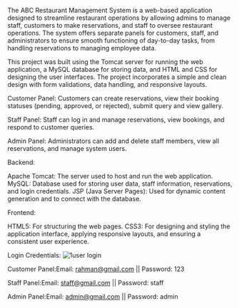 The ABC Restaurant Management System is a web-based application designed to streamline restaurant operations by allowing admins to manage staff, customers to make reservations, and staff to oversee restaurant operations. The system offers separate panels for customers, staff, and administrators to ensure smooth functioning of day-to-day tasks, from handling reservations to managing employee data.

This project was built using the Tomcat server for running the web application, a MySQL database for storing data, and HTML and CSS for designing the user interfaces. The project incorporates a simple and clean design with form validations, data handling, and responsive layouts.


Customer Panel: Customers can create reservations, view their booking statuses (pending, approved, or rejected), submit query and view gallery.

Staff Panel: Staff can log in and manage reservations, view bookings, and respond to customer queries.

Admin Panel: Administrators can add and delete staff members, view all reservations, and manage system users.


Backend:

Apache Tomcat: The server used to host and run the web application.
MySQL: Database used for storing user data, staff information, reservations, and login credentials.
JSP (Java Server Pages): Used for dynamic content generation and to connect with the database.

Frontend:

HTML5: For structuring the web pages.
CSS3: For designing and styling the application interface, applying responsive layouts, and ensuring a consistent user experience.

Login Credentials:
![1user login](https://github.com/user-attachments/assets/0411fa84-3bf1-4cdd-8228-0359ba0247e0)

Customer Panel:Email: rahman@gmail.com || Password: 123

Staff Panel:Email: staff@gmail.com || Password: staff

Admin Panel:Email: admin@gmail.com || Password: admin

